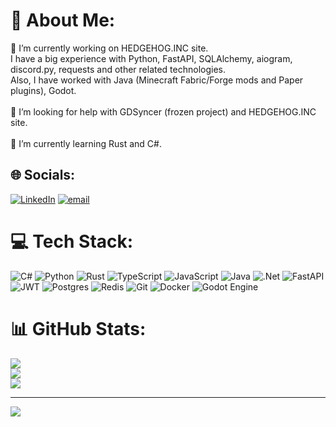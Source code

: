 # 💫 About Me:
🔭 I’m currently working on HEDGEHOG.INC site. <br>I have a big experience with Python, FastAPI, SQLAlchemy, aiogram, discord.py, requests and other related technologies.<br>Also, I have worked with Java (Minecraft Fabric/Forge mods and Paper plugins), Godot.<br><br>🤝 I’m looking for help with GDSyncer (frozen project) and HEDGEHOG.INC site.<br><br>🌱 I’m currently learning Rust and C#.


## 🌐 Socials:
[![LinkedIn](https://img.shields.io/badge/LinkedIn-%230077B5.svg?logo=linkedin&logoColor=white)](https://linkedin.com/in/793591337) [![email](https://img.shields.io/badge/Email-D14836?logo=gmail&logoColor=white)](mailto:evgeniychmut@gmail.com) 

# 💻 Tech Stack:
![C#](https://img.shields.io/badge/c%23-%23239120.svg?style=for-the-badge&logo=csharp&logoColor=white) ![Python](https://img.shields.io/badge/python-3670A0?style=for-the-badge&logo=python&logoColor=ffdd54) ![Rust](https://img.shields.io/badge/rust-%23000000.svg?style=for-the-badge&logo=rust&logoColor=white) ![TypeScript](https://img.shields.io/badge/typescript-%23007ACC.svg?style=for-the-badge&logo=typescript&logoColor=white) ![JavaScript](https://img.shields.io/badge/javascript-%23323330.svg?style=for-the-badge&logo=javascript&logoColor=%23F7DF1E) ![Java](https://img.shields.io/badge/java-%23ED8B00.svg?style=for-the-badge&logo=openjdk&logoColor=white) ![.Net](https://img.shields.io/badge/.NET-5C2D91?style=for-the-badge&logo=.net&logoColor=white) ![FastAPI](https://img.shields.io/badge/FastAPI-005571?style=for-the-badge&logo=fastapi) ![JWT](https://img.shields.io/badge/JWT-black?style=for-the-badge&logo=JSON%20web%20tokens) ![Postgres](https://img.shields.io/badge/postgres-%23316192.svg?style=for-the-badge&logo=postgresql&logoColor=white) ![Redis](https://img.shields.io/badge/redis-%23DD0031.svg?style=for-the-badge&logo=redis&logoColor=white) ![Git](https://img.shields.io/badge/git-%23F05033.svg?style=for-the-badge&logo=git&logoColor=white) ![Docker](https://img.shields.io/badge/docker-%230db7ed.svg?style=for-the-badge&logo=docker&logoColor=white) ![Godot Engine](https://img.shields.io/badge/GODOT-%23FFFFFF.svg?style=for-the-badge&logo=godot-engine)
# 📊 GitHub Stats:
![](https://github-readme-stats.vercel.app/api?username=megaredb&theme=react&hide_border=false&include_all_commits=true&count_private=true)<br/>
![](https://nirzak-streak-stats.vercel.app/?user=megaredb&theme=react&hide_border=false)<br/>
![](https://github-readme-stats.vercel.app/api/top-langs/?username=megaredb&theme=react&hide_border=false&include_all_commits=true&count_private=true&layout=compact)

---
[![](https://visitcount.itsvg.in/api?id=megaredb&icon=0&color=0)](https://visitcount.itsvg.in)

<!-- Proudly created with GPRM ( https://gprm.itsvg.in ) -->
